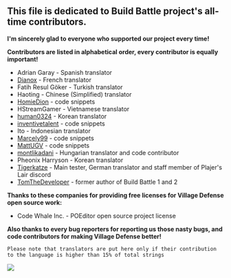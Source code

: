 ## This file is dedicated to **Build Battle** project's all-time contributors.

**I'm sincerely glad to everyone who supported our project every time!**

**Contributors are listed in alphabetical order, every contributor is equally important!**
* Adrian Garay - Spanish translator
* [Dianox](https://www.spigotmc.org/members/dianox.74931/) - French translator
* Fatih Resul Göker - Turkish translator
* Haoting - Chinese (Simplified) translator
* [HomieDion](https://www.spigotmc.org/members/homiedion.118743/) - code snippets
* HStreamGamer - Vietnamese translator
* [human0324](https://www.spigotmc.org/members/human0324.532201/) - Korean translator
* [inventivetalent](https://www.spigotmc.org/members/inventivetalent.6643/) - code snippets
* Ito - Indonesian translator
* [Marcely99](https://www.spigotmc.org/members/marcely99.62672/) - code snippets
* [MattUGV](https://www.spigotmc.org/members/mattugv.139086/) - code snippets
* [montlikadani](https://www.spigotmc.org/members/toldi.251100/) - Hungarian translator and code contributor
* Pheonix Harryson - Korean translator
* [Tigerkatze](https://www.spigotmc.org/members/tigerkatze.414545/) - Main tester, German translator and staff member of Plajer's Lair discord
* [TomTheDeveloper](https://www.spigotmc.org/members/tomthedeveloper.4729/) - former author of Build Battle 1 and 2

**Thanks to these companies for providing free licenses for Village Defense open source work:**
* Code Whale Inc. - POEditor open source project license

**Also thanks to every bug reporters for reporting us those nasty bugs, and code contributors for making Village Defense better!**

`Please note that translators are put here only if their contribution to the language is higher than 15% of total strings`

![](https://i.imgur.com/LFakRC8.png)

